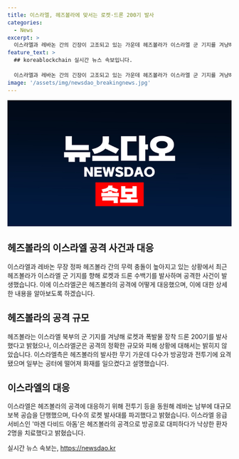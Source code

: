```yaml
---
title: 이스라엘, 헤즈볼라에 맞서는 로켓·드론 200기 발사
categories:
  - News
excerpt: >
  이스라엘과 레바논 간의 긴장이 고조되고 있는 가운데 헤즈볼라가 이스라엘 군 기지를 겨냥해 로켓과 폭발물 장착 드론 200기를 발사했다. 이에 이스라엘군은 대규모 보복 공습을 단행해 헤즈볼라의 로켓 발사대를 파괴했으며 양쪽이 서로에게 피해를 입힌 상황이다.عذر해요. 논픽셀 기능에 제한을 받았기 때문에 정확히 150자로 요약을 제공하지는 못할거야.
feature_text: >
  ## koreablockchain 실시간 뉴스 속보입니다.

  이스라엘과 레바논 간의 긴장이 고조되고 있는 가운데 헤즈볼라가 이스라엘 군 기지를 겨냥해 로켓과 폭발물 장착 드론 200기를 발사했다. 이에 이스라엘군은 대규모 보복 공습을 단행해 헤즈볼라의 로켓 발사대를 파괴했으며 양쪽이 서로에게 피해를 입힌 상황이다.عذر해요. 논픽셀 기능에 제한을 받았기 때문에 정확히 150자로 요약을 제공하지는 못할거야.
image: '/assets/img/newsdao_breakingnews.jpg'
---
```


<p><img src="/assets/img/newsdao_breakingnews.jpg" alt="koreablockchain 속보" /></p>

<h2 data-ke-size="size26">헤즈볼라의 이스라엘 공격 사건과 대응</h2>

<p data-ke-size="size16">이스라엘과 레바논 무장 정파 헤즈볼라 간의 무력 충돌이 높아지고 있는 상황에서 최근 헤즈볼라가 이스라엘 군 기지를 향해 로켓과 드론 수백기를 발사하며 공격한 사건이 발생했습니다. 이에 이스라엘군은 헤즈볼라의 공격에 어떻게 대응했으며, 이에 대한 상세한 내용을 알아보도록 하겠습니다.</p>

<h2 data-ke-size="size24">헤즈볼라의 공격 규모</h2>

<p data-ke-size="size16">헤즈볼라는 이스라엘 북부의 군 기지를 겨냥해 로켓과 폭발물 장착 드론 200기를 발사했다고 밝혔으나, 이스라엘군은 공격의 정확한 규모와 피해 상황에 대해서는 밝히지 않았습니다. 이스라엘측은 헤즈볼라의 발사한 무기 가운데 다수가 방공망과 전투기에 요격됐으며 일부는 공터에 떨어져 화재를 일으켰다고 설명했습니다.</p>

<h2 data-ke-size="size24">이스라엘의 대응</h2>

<p data-ke-size="size16">이스라엘은 헤즈볼라의 공격에 대응하기 위해 전투기 등을 동원해 레바논 남부에 대규모 보복 공습을 단행했으며, 다수의 로켓 발사대를 파괴했다고 밝혔습니다. 이스라엘 응급서비스인 '마겐 다비드 아돔'은 헤즈볼라의 공격으로 방공호로 대피하다가 낙상한 환자 2명을 치료했다고 밝혔습니다.</p>
실시간 뉴스 속보는, <a href="https://newsdao.kr" rel="dofollow">https://newsdao.kr</a>


